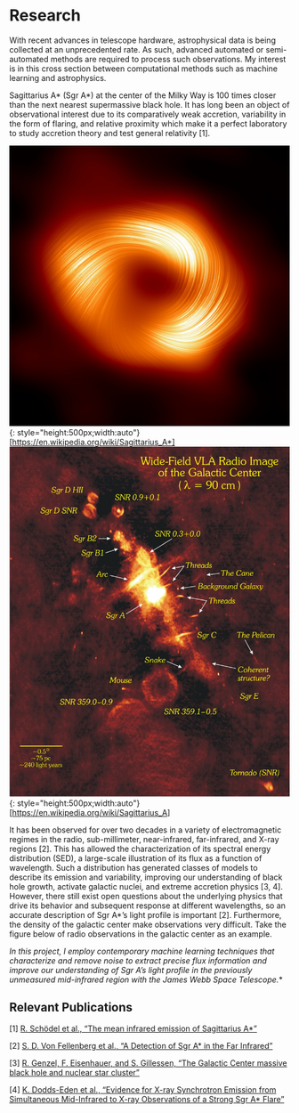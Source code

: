 # Research

With recent advances in telescope hardware, astrophysical data is being collected at an unprecedented rate. As such, advanced automated or semi-automated methods are required to process such observations. My interest is in this cross section between computational methods such as machine learning and astrophysics.

Sagittarius A\* (Sgr A\*) at the center of the Milky Way is 100 times closer than the next nearest  supermassive  black  hole.  It  has  long  been  an  object  of  observational  interest  due  to  its comparatively weak accretion, variability in the form of flaring, and relative proximity which make it a perfect laboratory to study accretion theory and test general relativity [1]. 

![SgrA](./media/sgra.jpg "SgrA*"){: style="height:500px;width:auto"}
[https://en.wikipedia.org/wiki/Sagittarius_A*]
![SgrA Crowded](./media/sgra_crowded.jpg "SgrA* Crowded"){: style="height:500px;width:auto"}
[https://en.wikipedia.org/wiki/Sagittarius_A]

It has been observed for over two decades in  a variety of  electromagnetic regimes in the radio, sub-millimeter, near-infrared, far-infrared, and X-ray regions [2]. This has allowed the characterization of its spectral energy distribution (SED), a large-scale illustration of its flux as a function of wavelength. Such a distribution has generated classes of models to describe its emission and variability, improving our understanding of black hole growth, activate galactic nuclei, and extreme accretion physics [3, 4]. However, there still exist open questions about the underlying physics that drive its behavior and subsequent response at different wavelengths, so an accurate description of Sgr A*’s light profile is important [2]. Furthermore, the density of the galactic center make observations very difficult. Take the figure below of radio observations in the galactic center as an example.

**In this project, I employ contemporary machine learning techniques that characterize and remove noise to extract precise flux information and improve our understanding of Sgr A*’s light profile in the previously unmeasured mid-infrared region with the James Webb Space Telescope.**

## Relevant Publications

[1] [R. Schödel et al., “The mean infrared emission of Sagittarius A*”](https://www.aanda.org/articles/aa/full_html/2011/08/aa16994-11/aa16994-11.html)

[2] [S. D. Von Fellenberg et al., “A Detection of Sgr A* in the Far Infrared”](https://iopscience.iop.org/article/10.3847/1538-4357/aacd4b)

[3] [R. Genzel, F. Eisenhauer, and S. Gillessen, “The Galactic Center massive black hole and nuclear star cluster”](https://journals.aps.org/rmp/abstract/10.1103/RevModPhys.82.3121)

[4] [K. Dodds-Eden et al., “Evidence for X-ray Synchrotron Emission from Simultaneous Mid-Infrared to X-ray Observations of a Strong Sgr A* Flare”](https://iopscience.iop.org/article/10.1088/0004-637X/698/1/676)

